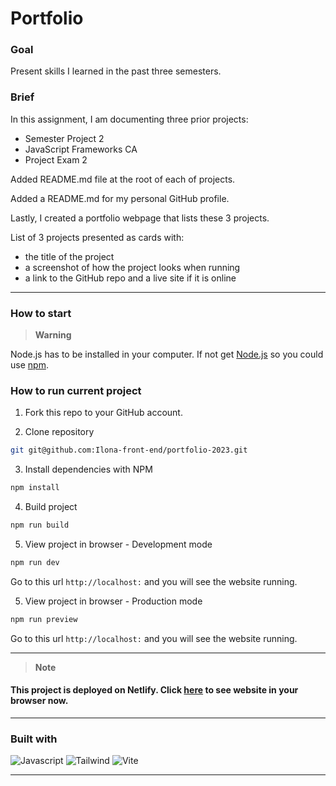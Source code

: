# Portfolio

### Goal

Present skills I learned in the past three semesters.

### Brief

In this assignment, I am documenting three prior projects:

- Semester Project 2
- JavaScript Frameworks CA
- Project Exam 2

Added README.md file at the root of each of projects.

Added a README.md for my personal GitHub profile.

Lastly, I created a portfolio webpage that lists these 3 projects.

List of 3 projects presented as cards with:

- the title of the project
- a screenshot of how the project looks when running
- a link to the GitHub repo and a live site if it is online

---

### How to start

> **Warning**

Node.js has to be installed in your computer. If not get [Node.js](https://nodejs.org/en/download/) so you could use [npm](http://npmjs.com).

### How to run current project

1. Fork this repo to your GitHub account.

2. Clone repository

```bash
git git@github.com:Ilona-front-end/portfolio-2023.git
```

3. Install dependencies with NPM

```bash
npm install
```

4. Build project

```bash
npm run build
```

5. View project in browser - Development mode

```bash
npm run dev
```

Go to this url `http://localhost:` and you will see the website running.

5. View project in browser - Production mode

```bash
npm run preview
```

Go to this url `http://localhost:` and you will see the website running.

---

> **Note**

#### This project is deployed on Netlify. Click [here](https://ilona-frontend-portfolio.netlify.app) to see website in your browser now.

---

### Built with

![Javascript](https://img.shields.io/badge/JavaScript-323330?style=flat&logo=javascript&logoColor=F7DF1E)
![Tailwind](https://img.shields.io/badge/Tailwind_CSS-38B2AC?style=flat&logo=tailwind-css&logoColor=white)
![Vite](https://img.shields.io/badge/Vite-646CFF?style=flat&logo=vite&logoColor=white)

---
